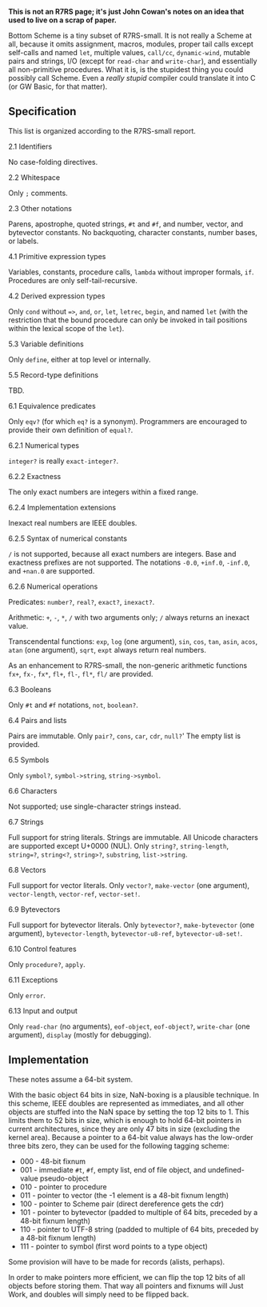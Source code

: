 **This is not an R7RS page; it's just John Cowan's notes on an idea that used to live on a scrap of paper.**

Bottom Scheme is a tiny subset of R7RS-small.
It is not really a Scheme at all, because it omits
assignment, macros, modules, proper tail calls except self-calls and named `let`,
multiple values, `call/cc`, `dynamic-wind`, mutable pairs and strings,
I/O (except for `read-char` and `write-char`),
and essentially all non-primitive procedures.
What it is, is the stupidest thing you could possibly call Scheme.
Even a *really stupid* compiler could translate it into C
(or GW Basic, for that matter).

## Specification

This list is organized according to the R7RS-small report.

2.1 Identifiers

No case-folding directives.

2.2 Whitespace

Only `;` comments.

2.3 Other notations

Parens, apostrophe, quoted strings, `#t` and `#f`, and number, vector, and bytevector constants.  No backquoting, character constants, number bases, or labels.

4.1 Primitive expression types

Variables, constants, procedure calls, `lambda` without improper formals, `if`.
Procedures are only self-tail-recursive.

4.2 Derived expression types

Only `cond` without `=>`, `and`, `or`, `let`, `letrec`, `begin`, and named `let` (with the restriction that the bound procedure can only be invoked in tail positions within the lexical scope of the `let`).

5.3 Variable definitions

Only `define`, either at top level or internally.

5.5 Record-type definitions

TBD.

6.1 Equivalence predicates

Only `eqv?` (for which `eq?` is a synonym).
Programmers are encouraged to provide their own definition of `equal?`.

6.2.1 Numerical types

`integer?` is really `exact-integer?`.

6.2.2 Exactness

The only exact numbers are integers within a fixed range.

6.2.4 Implementation extensions

Inexact real numbers are IEEE doubles.

6.2.5 Syntax of numerical constants

`/` is not supported, because all exact numbers are integers.
Base and exactness prefixes are not supported.  The notations `-0.0`, `+inf.0`, `-inf.0`, and `+nan.0` are supported.

6.2.6 Numerical operations

Predicates:  `number?`, `real?`, `exact?`, `inexact?`.

Arithmetic:  `+`, `-`, `*`, `/` with two arguments only; `/` always returns an inexact value.

Transcendental functions:  `exp`, `log` (one argument),
`sin`, `cos`, `tan`, `asin`, `acos`, `atan` (one argument),
`sqrt`, `expt` always return real numbers.

As an enhancement to R7RS-small, the non-generic arithmetic functions
`fx+`, `fx-`, `fx*`, `fl+`, `fl-`, `fl*`, `fl/` are provided.

6.3 Booleans

Only `#t` and `#f` notations, `not`, `boolean?`.

6.4 Pairs and lists

Pairs are immutable.  Only `pair?`, `cons`, `car`, `cdr`, `null?`'
The empty list is provided.

6.5 Symbols

Only `symbol?`, `symbol->string`, `string->symbol`.

6.6 Characters

Not supported; use single-character strings instead.

6.7 Strings

Full support for string literals.  Strings are immutable.
All Unicode characters are supported except U+0000 (NUL).
Only `string?`, `string-length`, `string=?`, `string<?`, `string>?`, `substring`, `list->string`.

6.8 Vectors

Full support for vector literals.
Only `vector?`, `make-vector` (one argument), `vector-length`, `vector-ref`, `vector-set!`.

6.9 Bytevectors

Full support for bytevector literals.
Only `bytevector?`, `make-bytevector` (one argument), `bytevector-length`,
`bytevector-u8-ref`, `bytevector-u8-set!`.

6.10 Control features

Only `procedure?`, `apply`.

6.11 Exceptions

Only `error`.

6.13 Input and output

Only `read-char` (no arguments), `eof-object`, `eof-object?`, `write-char` (one argument),
`display` (mostly for debugging).

## Implementation

These notes assume a 64-bit system.

With the basic object 64 bits in size, NaN-boxing is a plausible technique.
In this scheme, IEEE doubles are represented as immediates,
and all other objects are stuffed
into the NaN space by setting the top 12 bits to 1.
This limits them to 52 bits in size,
which is enough to hold 64-bit pointers in current architectures,
since they are only 47 bits in size (excluding the kernel area).
Because a pointer to a 64-bit value always has the low-order three bits zero,
they can be used for the following tagging scheme:

* 000 - 48-bit fixnum
* 001 - immediate `#t`, `#f`, empty list, end of file object, and undefined-value pseudo-object
* 010 - pointer to procedure
* 011 - pointer to vector (the -1 element is a 48-bit fixnum length)
* 100 - pointer to Scheme pair (direct dereference gets the cdr)
* 101 - pointer to bytevector (padded to multiple of 64 bits, preceded by a 48-bit fixnum length)
* 110 - pointer to UTF-8 string (padded to multiple of 64 bits, preceded by a 48-bit fixnum length)
* 111 - pointer to symbol (first word points to a type object)

Some provision will have to be made for records (alists, perhaps).

In order to make pointers more efficient,
we can flip the top 12 bits of all objects before storing them.
That way all pointers and fixnums will Just Work,
and doubles will simply need to be flipped back.

